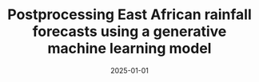 ---
title: "Postprocessing East African rainfall forecasts using a generative machine learning model"
collection: publications
category: manuscripts
permalink: /publication/2025-01-01-postprocessing
excerpt: 'This paper presents a generative machine learning approach for postprocessing East African rainfall forecasts.'
date: 2025-01-01
venue: 'Journal of Advances in Modeling Earth Systems'
citation: 'Antonio B, McRae ATT, MacLeod D, Cooper FC, Marsham J, Aitchison L, Palmer TN, Watson PAG. (2025). &quot;Postprocessing East African rainfall forecasts using a generative machine learning model.&quot; <i>Journal of Advances in Modeling Earth Systems</i>.'
--- 